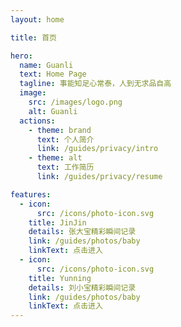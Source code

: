 ```yaml
---
layout: home

title: 首页

hero:
  name: Guanli
  text: Home Page
  tagline: 事能知足心常泰，人到无求品自高
  image:
    src: /images/logo.png
    alt: Guanli
  actions:
    - theme: brand
      text: 个人简介
      link: /guides/privacy/intro
    - theme: alt
      text: 工作简历
      link: /guides/privacy/resume

features:
  - icon: 
      src: /icons/photo-icon.svg
    title: JinJin
    details: 张大宝精彩瞬间记录
    link: /guides/photos/baby
    linkText: 点击进入
  - icon: 
      src: /icons/photo-icon.svg
    title: Yunning
    details: 刘小宝精彩瞬间记录
    link: /guides/photos/baby
    linkText: 点击进入
---
```

